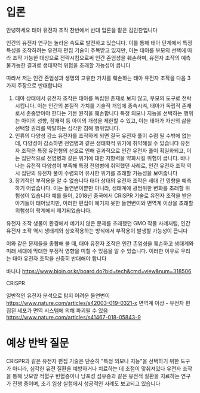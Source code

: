 # 입론 

안녕하세요 태아 유전자 조작 찬반에서 반대 입론을 맡은 김인찬입니다

인간의 유전자 연구는 놀라운 속도로 발전하고 있습니다. 이를 통해 태아 단계에서 특정 특성을 조작하려는 유전자 편집 기술이 주목받고 있지만, 이는 태아를 부모의 선택에 따라 조작 가능한 대상으로 전락시킴으로써 인간 존엄성을 훼손하며, 유전자 조작의 예측 불가능한 결과로 생태학적 위험을 초래할 가능성이 큽니다

따라서 저는 인간 존엄성과 생명의 고유한 가치를 훼손하는 태아 유전자 조작을 다음 3가지 주장으로 반대합니다

1.  태아 상태에서 유전자 조작은 태아를 독립된 존재로 보지 않고, 부모의 도구로 전락시킵니다. 
   이는 인간의 본질적 가치를 기술적 개입에 종속시켜, 태아가 독립적 존재로서 존중받아야 한다는 기본 원칙을 훼손합니다
   특정 외모나 지능을 선택하는 행위는 아이의 성향, 잠재력 등 아이의 개성을 제한할 수 있고,
   이는 태아가 자신의 삶을 선택할 권리를 박탈하는 심각한 침해 행위입니다.
2. 인류의 다양성 감소
   유전자를 조작하게 되면 결국 유전자 풀이 수렴 될 수밖에 없는데, 다양성이 감소하면 전염병과 같은 생태학적 위기에 취약해질 수 있습니다
   유전자 조작은 특정 유전형의 선호로 인해 결과적으로 인간 유전자 풀이 획일화되고, 이는 집단적으로 전염병과 같은 위기에 대한 저항력을 약화시킬 위험이 큽니다. 바나나는 유전적 다양성이 부족해 특정 전염병에 취약했던 사례로, 인간 유전자 조작 역시 집단의 유전자 풀이 수렴되어 유사한 위기를 초래할 가능성을 보여줍니다
3. 장기적인 부작용을 알 수 없습니다 
   태아 상태의 유전자 조작은 세대 간 영향을 예측하기 어렵습니다. 이는 돌연변이뿐만 아니라, 생태계에 광범위한 변화를 초래할 위험성이 있습니다
   예를 들어, 2018년 중국에서 CRISPR 기술로 유전자 조작을 받은 아기들이 태어났지만, 이러한 편집이 예기치 못한 돌연변이와 면역계 이상을 초래할 위험성이 학계에서 제기되었습니다.

유전자 조작 생물이 환경에서 예기치 않은 문제를 초래했던 GMO 작물 사례처럼, 인간 유전자 조작 역시 생태계와 상호작용하는 방식에서 부작용이 발생할 가능성이 큽니다

이와 같은 문제들을 종합해 볼 때, 태아 유전자 조작은 인간 존엄성을 훼손하고 생태계와 미래 세대에 막대한 부정적 영향을 미칠 수 있음을 알 수 있습니다. 이러한 이유로 우리는 태아 유전자 조작을 신중히 반대해야 합니다



바나나 
https://www.bioin.or.kr/board.do?bid=tech&cmd=view&num=318506

CRISPR 

일반적인 유전자 분석으로 탐지 어려운 돌연변이  
https://www.nature.com/articles/s42003-019-0321-x 
면역계 이상 - 유전자 편집된 세포가 면역 시스템에 의해 파괴될 수 있음
https://www.nature.com/articles/s41467-018-05843-9

# 예상 반박 질문

CRISPR과 같은 유전자 편집 기술은 단순히 "특정 외모나 지능"을 선택하기 위한 도구가 아니라, 심각한 유전 질환을 예방하거나 치료하는 데 초점이 맞춰져있다
유전자 조작을 통해 낫모양 적혈구 빈혈증이나 낭포성 섬유증과 같은 유전적 질환을 치료하는 연구가 진행 중이며, 초기 임상 실험에서 성공적인 사례도 보고되고 있습니다

